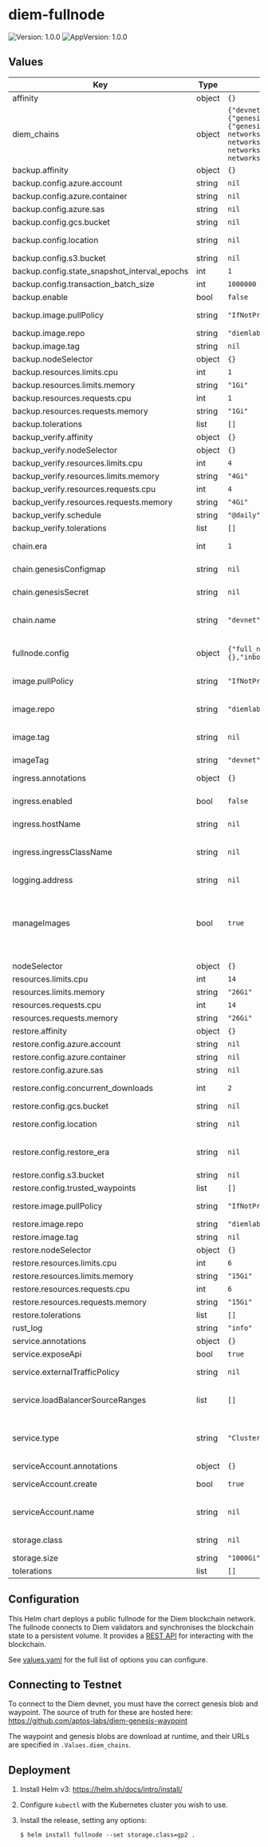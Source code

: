 # diem-fullnode

![Version: 1.0.0](https://img.shields.io/badge/Version-1.0.0-informational?style=flat-square) ![AppVersion: 1.0.0](https://img.shields.io/badge/AppVersion-1.0.0-informational?style=flat-square)

## Values

| Key | Type | Default | Description |
|-----|------|---------|-------------|
| affinity | object | `{}` |  |
| diem_chains | object | `{"devnet":{"genesis_blob_url":"https://devnet.diemlabs.com/genesis.blob","waypoint_txt_url":"https://devnet.diemlabs.com/waypoint.txt"},"mainnet":{"genesis_blob_url":"https://raw.githubusercontent.com/aptos-labs/diem-networks/main/mainnet/genesis.blob","waypoint_txt_url":"https://raw.githubusercontent.com/aptos-labs/diem-networks/main/mainnet/waypoint.txt"},"testnet":{"genesis_blob_url":"https://raw.githubusercontent.com/aptos-labs/diem-networks/main/testnet/genesis.blob","waypoint_txt_url":"https://raw.githubusercontent.com/aptos-labs/diem-networks/main/testnet/waypoint.txt"}}` | For each supported chain, specify the URLs from which to download the genesis.blob and waypoint.txt |
| backup.affinity | object | `{}` |  |
| backup.config.azure.account | string | `nil` |  |
| backup.config.azure.container | string | `nil` |  |
| backup.config.azure.sas | string | `nil` |  |
| backup.config.gcs.bucket | string | `nil` |  |
| backup.config.location | string | `nil` | Which of the below backup configurations to use |
| backup.config.s3.bucket | string | `nil` |  |
| backup.config.state_snapshot_interval_epochs | int | `1` | State snapshot interval epochs |
| backup.config.transaction_batch_size | int | `1000000` | Transaction batch size |
| backup.enable | bool | `false` | Whether to enable backup |
| backup.image.pullPolicy | string | `"IfNotPresent"` | Image pull policy to use for backup images |
| backup.image.repo | string | `"diemlabs/tools"` | Image repo to use for backup images |
| backup.image.tag | string | `nil` | Image tag to use for backup images |
| backup.nodeSelector | object | `{}` |  |
| backup.resources.limits.cpu | int | `1` |  |
| backup.resources.limits.memory | string | `"1Gi"` |  |
| backup.resources.requests.cpu | int | `1` |  |
| backup.resources.requests.memory | string | `"1Gi"` |  |
| backup.tolerations | list | `[]` |  |
| backup_verify.affinity | object | `{}` |  |
| backup_verify.nodeSelector | object | `{}` |  |
| backup_verify.resources.limits.cpu | int | `4` |  |
| backup_verify.resources.limits.memory | string | `"4Gi"` |  |
| backup_verify.resources.requests.cpu | int | `4` |  |
| backup_verify.resources.requests.memory | string | `"4Gi"` |  |
| backup_verify.schedule | string | `"@daily"` | The schedule for backup verification |
| backup_verify.tolerations | list | `[]` |  |
| chain.era | int | `1` | Bump this number to wipe the underlying storage |
| chain.genesisConfigmap | string | `nil` | Kubernetes Configmap from which to load the genesis.blob and waypoint.txt |
| chain.genesisSecret | string | `nil` | Kubernetes Secret from which to load the genesis.blob and waypoint.txt |
| chain.name | string | `"devnet"` | Name of the testnet to connect to. There must be a corresponding entry in .Values.diem_chains |
| fullnode.config | object | `{"full_node_networks":[{"identity":{},"inbound_rate_limit_config":null,"max_inbound_connections":100,"network_id":"public","outbound_rate_limit_config":null,"seeds":{}}]}` | Fullnode configuration. See NodeConfig https://github.com/aptos-labs/diem-core/blob/main/config/src/config/mod.rs |
| image.pullPolicy | string | `"IfNotPresent"` | Image pull policy to use for fullnode images |
| image.repo | string | `"diemlabs/validator"` | Image repo to use for fullnode images. Fullnodes and validators use the same image |
| image.tag | string | `nil` | Image tag to use for fullnode images. If set, overrides `imageTag` |
| imageTag | string | `"devnet"` | Default image tag to use for all fullnode images |
| ingress.annotations | object | `{}` |  |
| ingress.enabled | bool | `false` | Change enabled to true and fill out the rest of the fields to expose the REST API externally via your ingress controller |
| ingress.hostName | string | `nil` | The hostname to use for the ingress |
| ingress.ingressClassName | string | `nil` | The ingress class for fullnode ingress. Leaving class empty will result in an ingress that implicity uses the default ingress class |
| logging.address | string | `nil` | Address for remote logging |
| manageImages | bool | `true` | If true, helm will always override the deployed image with what is configured in the helm values. If not, helm will take the latest image from the currently running workloads, which is useful if you have a separate procedure to update images (e.g. rollout) |
| nodeSelector | object | `{}` |  |
| resources.limits.cpu | int | `14` |  |
| resources.limits.memory | string | `"26Gi"` |  |
| resources.requests.cpu | int | `14` |  |
| resources.requests.memory | string | `"26Gi"` |  |
| restore.affinity | object | `{}` |  |
| restore.config.azure.account | string | `nil` |  |
| restore.config.azure.container | string | `nil` |  |
| restore.config.azure.sas | string | `nil` |  |
| restore.config.concurrent_downloads | int | `2` | Number of concurrent downloads for restore |
| restore.config.gcs.bucket | string | `nil` |  |
| restore.config.location | string | `nil` | Which of the below backup configurations to use |
| restore.config.restore_era | string | `nil` | If set, specifies a different era to restore other than the default era set in chain.era |
| restore.config.s3.bucket | string | `nil` |  |
| restore.config.trusted_waypoints | list | `[]` | List of trusted waypoints for restore |
| restore.image.pullPolicy | string | `"IfNotPresent"` | Image pull policy to use for restore images |
| restore.image.repo | string | `"diemlabs/tools"` | Image repo to use for restore images |
| restore.image.tag | string | `nil` | Image tag to use for restore images |
| restore.nodeSelector | object | `{}` |  |
| restore.resources.limits.cpu | int | `6` |  |
| restore.resources.limits.memory | string | `"15Gi"` |  |
| restore.resources.requests.cpu | int | `6` |  |
| restore.resources.requests.memory | string | `"15Gi"` |  |
| restore.tolerations | list | `[]` |  |
| rust_log | string | `"info"` | Log level for the fullnode |
| service.annotations | object | `{}` |  |
| service.exposeApi | bool | `true` | Whether to expose the node REST API |
| service.externalTrafficPolicy | string | `nil` | The externalTrafficPolicy for the fullnode service |
| service.loadBalancerSourceRanges | list | `[]` | If set and if the ServiceType is LoadBalancer, allow traffic to fullnode from these CIDRs |
| service.type | string | `"ClusterIP"` | The Kubernetes ServiceType to use for the fullnode. Change this to LoadBalancer expose the REST API, diemnet endpoint externally |
| serviceAccount.annotations | object | `{}` |  |
| serviceAccount.create | bool | `true` | Specifies whether a service account should be created |
| serviceAccount.name | string | `nil` | The name of the service account to use. If not set and create is true, a name is generated using the fullname template |
| storage.class | string | `nil` | Kubernetes storage class to use for fullnode persistent storage |
| storage.size | string | `"1000Gi"` | Size of fullnode persistent storage |
| tolerations | list | `[]` |  |

Configuration
-------------

This Helm chart deploys a public fullnode for the Diem blockchain network. The
fullnode connects to Diem validators and synchronises the blockchain state to
a persistent volume. It provides a [REST API][] for interacting with
the blockchain.

See [values.yaml][] for the full list of options you can configure.

Connecting to Testnet
-------------

To connect to the Diem devnet, you must have the correct genesis blob and waypoint. The source of truth for these are hosted here: https://github.com/aptos-labs/diem-genesis-waypoint

The waypoint and genesis blobs are download at runtime, and their URLs are specified in `.Values.diem_chains`.

Deployment
----------

1. Install Helm v3: https://helm.sh/docs/intro/install/
2. Configure `kubectl` with the Kubernetes cluster you wish to use.
3. Install the release, setting any options:

       $ helm install fullnode --set storage.class=gp2 .

[REST API]: https://github.com/aptos-labs/diem-core/blob/main/api/doc/v0/openapi.yaml
[values.yaml]: values.yaml
[Diem dockerhub]: https://hub.docker.com/r/diemlabs/validator/tags?page=1&ordering=last_updated
